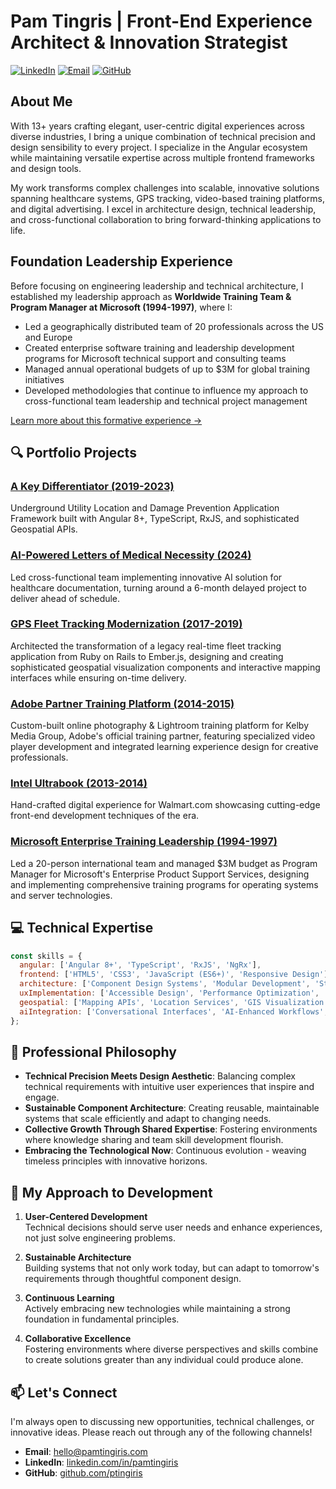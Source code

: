 # Pam Tingris | Front-End Experience Architect & Innovation Strategist

[![LinkedIn](https://img.shields.io/badge/LinkedIn-Connect-blue)](https://www.linkedin.com/in/pamtingiris/)
[![Email](https://img.shields.io/badge/Email-Contact-red)](mailto:ptingiris@gmail.com)
[![GitHub](https://img.shields.io/badge/GitHub-Follow-lightgrey)](https://github.com/ptingiris)

## About Me

With 13+ years crafting elegant, user-centric digital experiences across diverse industries, I bring a unique combination of technical precision and design sensibility to every project. I specialize in the Angular ecosystem while maintaining versatile expertise across multiple frontend frameworks and design tools.

My work transforms complex challenges into scalable, innovative solutions spanning healthcare systems, GPS tracking, video-based training platforms, and digital advertising. I excel in architecture design, technical leadership, and cross-functional collaboration to bring forward-thinking applications to life.

## Foundation Leadership Experience

Before focusing on engineering leadership and technical architecture, I established my leadership approach as **Worldwide Training Team & Program Manager at Microsoft (1994-1997)**, where I:

- Led a geographically distributed team of 20 professionals across the US and Europe
- Created enterprise software training and leadership development programs for Microsoft technical support and consulting teams
- Managed annual operational budgets of up to $3M for global training initiatives
- Developed methodologies that continue to influence my approach to cross-functional team leadership and technical project management

[Learn more about this formative experience →](./6-microsoft-foundation)

## 🔍 Portfolio Projects

### [A Key Differentiator (2019-2023)](./1-key-differentiator)
Underground Utility Location and Damage Prevention Application Framework built with Angular 8+, TypeScript, RxJS, and sophisticated Geospatial APIs.

### [AI-Powered Letters of Medical Necessity (2024)](./2-ai-healthcare)
Led cross-functional team implementing innovative AI solution for healthcare documentation, turning around a 6-month delayed project to deliver ahead of schedule.

### [GPS Fleet Tracking Modernization (2017-2019)](./3-gps-fleet-tracking)
Architected the transformation of a legacy real-time fleet tracking application from Ruby on Rails to Ember.js, designing and creating sophisticated geospatial visualization components and interactive mapping interfaces while ensuring on-time delivery.

### [Adobe Partner Training Platform (2014-2015)](./4-adobe-training-partner)
Custom-built online photography & Lightroom training platform for Kelby Media Group, Adobe's official training partner, featuring specialized video player development and integrated learning experience design for creative professionals.

### [Intel Ultrabook (2013-2014)](./5-intel-ultrabook)
Hand-crafted digital experience for Walmart.com showcasing cutting-edge front-end development techniques of the era.

### [Microsoft Enterprise Training Leadership (1994-1997)](./6-microsoft-foundation)
Led a 20-person international team and managed $3M budget as Program Manager for Microsoft's Enterprise Product Support Services, designing and implementing comprehensive training programs for operating systems and server technologies.

## 💻 Technical Expertise

```javascript
const skills = {
  angular: ['Angular 8+', 'TypeScript', 'RxJS', 'NgRx'],
  frontend: ['HTML5', 'CSS3', 'JavaScript (ES6+)', 'Responsive Design'],
  architecture: ['Component Design Systems', 'Modular Development', 'State Management'],
  uxImplementation: ['Accessible Design', 'Performance Optimization', 'Interactive Experiences'],
  geospatial: ['Mapping APIs', 'Location Services', 'GIS Visualization'],
  aiIntegration: ['Conversational Interfaces', 'AI-Enhanced Workflows', 'Content Generation']
};
```

## 🧠 Professional Philosophy

- **Technical Precision Meets Design Aesthetic**: Balancing complex technical requirements with intuitive user experiences that inspire and engage.
- **Sustainable Component Architecture**: Creating reusable, maintainable systems that scale efficiently and adapt to changing needs.
- **Collective Growth Through Shared Expertise**: Fostering environments where knowledge sharing and team skill development flourish.
- **Embracing the Technological Now**: Continuous evolution - weaving timeless principles with innovative horizons.

## 🚀 My Approach to Development

1. **User-Centered Development**  
   Technical decisions should serve user needs and enhance experiences, not just solve engineering problems.

2. **Sustainable Architecture**  
   Building systems that not only work today, but can adapt to tomorrow's requirements through thoughtful component design.

3. **Continuous Learning**  
   Actively embracing new technologies while maintaining a strong foundation in fundamental principles.

4. **Collaborative Excellence**  
   Fostering environments where diverse perspectives and skills combine to create solutions greater than any individual could produce alone.

## 📫 Let's Connect

I'm always open to discussing new opportunities, technical challenges, or innovative ideas. Please reach out through any of the following channels!

- **Email**: [hello@pamtingiris.com](mailto:hello@pamtingiris.com)
- **LinkedIn**: [linkedin.com/in/pamtingiris](https://www.linkedin.com/in/pamtingiris/)
- **GitHub**: [github.com/ptingiris](https://github.com/ptingiris)

